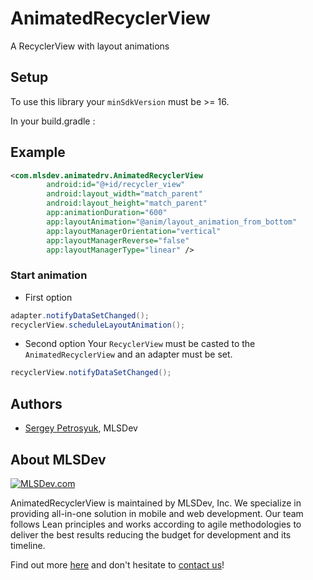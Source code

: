 # AnimatedRecyclerView
A RecyclerView with layout animations

## Setup
To use this library your `minSdkVersion` must be >= 16.

In your build.gradle :

## Example
```xml
<com.mlsdev.animatedrv.AnimatedRecyclerView
        android:id="@+id/recycler_view"
        android:layout_width="match_parent"
        android:layout_height="match_parent"
        app:animationDuration="600"
        app:layoutAnimation="@anim/layout_animation_from_bottom"
        app:layoutManagerOrientation="vertical"
        app:layoutManagerReverse="false"
        app:layoutManagerType="linear" />
```
### Start animation
- First option
```java
adapter.notifyDataSetChanged();
recyclerView.scheduleLayoutAnimation();
```
- Second option
Your `RecyclerView` must be casted to the `AnimatedRecyclerView` and an adapter must be set.
```java
recyclerView.notifyDataSetChanged();
```

## Authors
* [Sergey Petrosyuk](mailto:petrosyuk@mlsdev.com), MLSDev 

## About MLSDev

[<img src="https://cloud.githubusercontent.com/assets/1778155/11761239/ccfddf60-a0c2-11e5-8f2a-8573029ab09d.png" alt="MLSDev.com">][mlsdev]

AnimatedRecyclerView is maintained by MLSDev, Inc. We specialize in providing all-in-one solution in mobile and web development. Our team follows Lean principles and works according to agile methodologies to deliver the best results reducing the budget for development and its timeline. 

Find out more [here][mlsdev] and don't hesitate to [contact us][contact]!

[mlsdev]: http://mlsdev.com
[contact]: http://mlsdev.com/contact_us
[github-frederikos]: https://github.com/SerhiyPetrosyuk